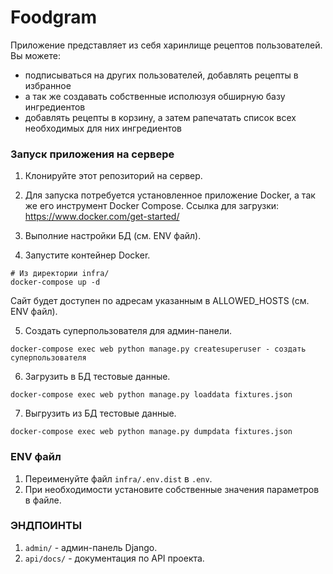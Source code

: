 # Foodgram
Приложение представляет из себя харинлище рецептов пользователей.
Вы можете: 
- подписываться на других пользователей, добавлять рецепты в избранное
- а так же создавать собственные исполюзуя обширную базу ингредиентов
- добавлять рецепты в корзину, а затем рапечатать список всех необходимых для них ингредиентов

### Запуск приложения на сервере

1. Клонируйте этот репозиторий на сервер.

2. Для запуска потребуется установленное приложение Docker, а так же его инструмент Docker Compose.
Ссылка для загрузки: https://www.docker.com/get-started/

3. Выполние настройки БД (см. ENV файл).

4. Запустите контейнер Docker.
```
# Из директории infra/
docker-compose up -d
```
Сайт будет доступен по адресам указанным в ALLOWED_HOSTS (см. ENV файл).

5. Создать суперпользователя для админ-панели.
```
docker-compose exec web python manage.py createsuperuser - создать суперпользователя
```

6. Загрузить в БД тестовые данные.
```
docker-compose exec web python manage.py loaddata fixtures.json
```

7. Выгрузить из БД тестовые данные.
```
docker-compose exec web python manage.py dumpdata fixtures.json
```

### ENV файл

1. Переименуйте файл `infra/.env.dist` в `.env`.
2. При необходимости установите собственные значения параметров в файле.


### ЭНДПОИНТЫ

1. `admin/` - админ-панель Django.
2. `api/docs/` - документация по API проекта.